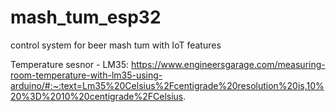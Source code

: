 # mash_tum_esp32
control system for beer mash tum with IoT features

Temperature sesnor - LM35:
https://www.engineersgarage.com/measuring-room-temperature-with-lm35-using-arduino/#:~:text=Lm35%20Celsius%2Fcentigrade%20resolution%20is,10%20%3D%2010%20centigrade%2FCelsius.

